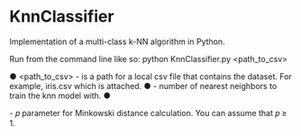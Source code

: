 # KnnClassifier
Implementation of a multi-class k-NN algorithm in Python. 

Run from the command line like so:
python KnnClassifier.py <path_to_csv> <k> <p>
● <path_to_csv> - is a path for a local csv file that contains the dataset. For example, iris.csv which is
attached.
● <k> - number of nearest neighbors to train the knn model with.
● <p> - 𝑝 parameter for Minkowski distance calculation. You can assume that 𝑝 ≥ 1.
